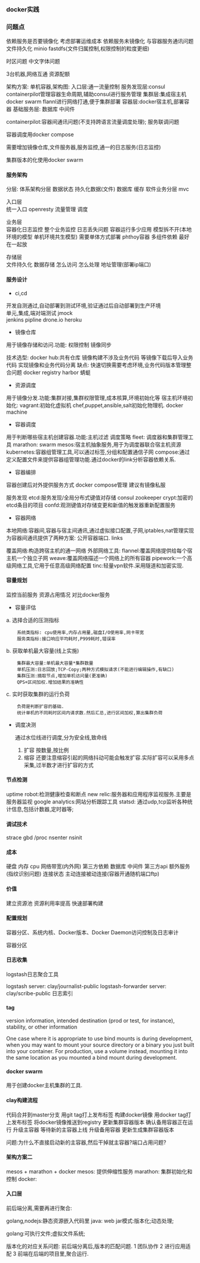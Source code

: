 ### docker实践 ###


### 问题点 ###


依赖服务是否要镜像化 考虑部署运维成本 
依赖服务未镜像化 与容器服务通讯问题
文件持久化 minio fastdfs(文件归属控制,权限控制的粒度更细)

时区问题 中文字体问题



3台机器,网络互通 资源配额

架构方案:
单机容器,架构图:
入口层:通一流量控制
服务发现层:consul containerpilot管理容器生命周期,辅助consul进行服务管理
集群层:集成宿主机 docker swarm flannl进行网络打通,便于集群部署
容器层:docker宿主机,部署容器
基础服务层: 数据库 中间件

containerpilot:容器间通讯问题(不支持跨语言流量调度处理);
服务联调问题


容器调度用docker compose

需要增加镜像仓库,文件服务器,服务监控,通一的日志服务(日志监控)

集群版本的化使用docker swarm


#### 服务架构 ####
分层:
	体系架构分层 数据状态 持久化数据(文件) 数据库 缓存
	软件业务分层 mvc

入口层    
	统一入口 openresty 流量管理 调度   

业务层    
	容器化日志监控 整个业务监控 日志丢失问题
	容器运行多少应用 模型拆不开(本地环境的模型 单机环境共生模型) 需要单体方式部署 phthoy容器 多组件依赖 最好在一起放   

存储层    
	文件持久化 数据存储 
	怎么访问 怎么处理 地址管理(部署ip端口)  

#### 服务设计 ####
- ci,cd   

开发自测通过,自动部署到测试环境,验证通过后自动部署到生产环境   
单元,集成,端对端测试 jmock   
jenkins pipline
drone.io
heroku

- 镜像仓库

用于镜像存储和访问.功能: 权限控制 镜像同步

技术选型:
docker hub:共有仓库 镜像构建不涉及业务代码 等镜像下载后导入业务代码 实现镜像和业务代码分离
缺点: 快速切换需要考虑环境,业务代码版本管理整合问题 
docker registry
harbor 
蜻蜓 

- 资源调度

用于镜像分发.功能:集群对接,集群权限管理,成本核算,环境初始化等
宿主机环境初始化:
	vagrant:初始化虚拟机
	chef,puppet,ansible,salt初始化物理机.
docker machine


- 容器调度

用于判断哪些宿主机创建容器.功能:主机过滤 调度策略 
fleet: 调度器和集群管理工具
marathon:
swarm
mesos:宿主机抽象服务,用于为调度器联合宿主机资源
kubernetes:容器组管理工具,可以通过标签,分组和配置通信子网
compose:通过定义配置文件来提供容器组管理功能.通过docker的link分析容器依赖关系.


- 容器编排

容器创建后对外提供服务方式
docker compose管理 建议有镜像私服   

服务发现
etcd:服务发现/全局分布式键值对存储
consul
zookeeper
crypt:加密的etcd条目的项目
confd:观测键值对存储变更和新值的触发器重新配置服务

- 容器网络
	
本地网络:容器间,容器与宿主间通讯,通过虚拟接口配置,子网,iptables,nat管理实现
	为容器间通讯提供了两种方案:
	公开容器端口.
	links

覆盖网络:构造跨宿主机的通一网络
外部网络工具:
	flannel:覆盖网络提供给每个宿主机一个独立子网
	weave:覆盖网络描述一个网络上的所有容器
	pipework:一个高级网络工具,它用于任意高级网络配置
	tinc:轻量vpn软件.采用隧道和加密实现.

#### 容量规划 ####
监控当前服务 资源占用情况
对比docker服务

- 容量评估   

a. 选择合适的压测指标 

    	系统类指标: cpu使用率,内存占用量,磁盘I/O使用率,网卡带宽
    	服务类指标:接口响应平均耗时,P999耗时,错误率
b. 获取单机最大容量(线上实施)
 
    	集群最大容量:单机最大容量*集群数量
    	单机压测:日志回放;TCP-Copy;两种方式模拟请求(不能进行编辑操作,有缺口)
    	集群压测:摘取节点,增加单机访问量(更准确)
    	QPS+区间加权.增加结果的准确性
c. 实时获取集群的运行负荷

    	负荷是判断扩容的基础.
    	统计单机的不同耗时区间内请求数.然后汇总,进行区间加权,算出集群负荷

- 调度决测

    通过水位线进行调度,分为安全线,致命线   
    1. 扩容 按数量,按比例
    2. 缩容 还要注意缩容引起的网络抖动可能会触发扩容.实际扩容可以采用多点采集,过半数才进行扩容的方式

#### 节点检测 ####

uptime robot:检测健康检查和断点
new relic:服务器和应用程序监视服务.主要是服务器监视
google analytics:网站分析跟踪工具
statsd: 通过udp,tcp监听各种统计信息,包括计数器,定时器等;

#### 调试技术 ####
strace gbd /proc
nsenter
nsinit

#### 成本 ####

硬盘 内存 cpu 网络带宽(内外网) 
第三方依赖 数据库 中间件 第三方api 额外服务(指纹识别问题) 连接状态 主动连接被动连接(容器开通随机端口ftp)



#### 价值 ####
建立资源池
资源利用率提高
快速部署构建


#### 配置规划 ####
容器分区、系统内核、Docker版本、Docker Daemon访问控制及日志审计


容器分区
#### 日志收集 ####

logstash日志聚合工具

logstash server: clay/journalist-public
logstash-forwarder server: clay/scribe-public
日志索引


#### tag ####
 version information, intended destination (prod or test, for instance), stability, or other information 


One case where it is appropriate to use bind mounts is during development, when you may want to mount your source directory or a binary you just built into your container. For production, use a volume instead, mounting it into the same location as you mounted a bind mount during development.



#### docker swarm ####

用于创建docker主机集群的工具.



#### clay构建流程 ####

代码合并到master分支
用git tag打上发布标签
构建docker镜像
用docker tag打上发布标签
将docker镜像推送到registry
更新集群容器版本
确认备用容器正在运行
升级主容器
等待新的主容器上线
升级备用容器
更新生成集群容器版本

问题:为什么不直接启动新的主容器,然后干掉就主容器?端口占用问题?


#### 架构方案二 ####
mesos + marathon + docker
mesos: 提供伸缩性服务
marathon: 集群初始化和控制
docker:


#### 入口层 ####

前后端分离,需要再进行聚合:

golang,nodejs:静态资源嵌入代码里
java: web jar模式:版本化;动态处理;

golang:可执行文件;虚拟文件系统;

版本化的对应关系问题: 前后端分离后,版本的匹配问题.
1 团队协作
2 进行应用适配
3 前端在后端的项目里,聚合运行.





































